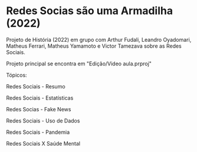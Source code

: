 # Redes Socias são uma Armadilha (2022)
Projeto de História (2022) em grupo com Arthur Fudali, Leandro Oyadomari, Matheus Ferrari, Matheus Yamamoto e Victor Tamezava sobre as Redes Sociais.

Projeto principal se encontra em "Edição/Video aula.prproj"


Tópicos: 

Redes Sociais - Resumo

Redes Sociais - Estatísticas

Redes Socias - Fake News

Redes Sociais - Uso de Dados

Redes Sociais - Pandemia

Redes Sociais X Saúde Mental
